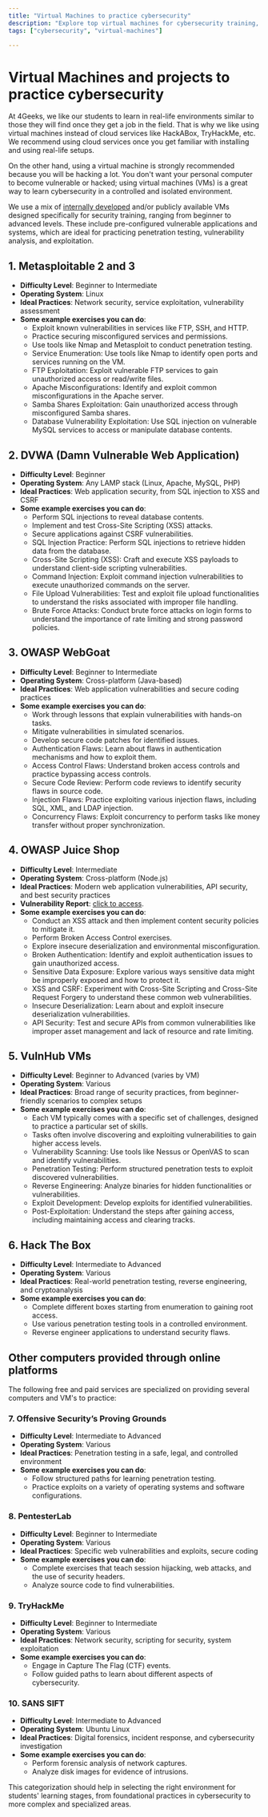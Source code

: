 ```yaml
---
title: "Virtual Machines to practice cybersecurity"
description: "Explore top virtual machines for cybersecurity training, including Metasploitable, DVWA, and OWASP WebGoat. Master skills like SQL injection, XSS, and network security through hands-on labs. Ideal for beginners to advanced learners. Enhance your cybersecurity expertise effectively."
tags: ["cybersecurity", "virtual-machines"]

---
```


# Virtual Machines and projects to practice cybersecurity

At 4Geeks, we like our students to learn in real-life environments similar to those they will find once they get a job in the field. That is why we like using virtual machines instead of cloud services like HackABox, TryHackMe, etc. We recommend using cloud services once you get familiar with installing and using real-life setups.

On the other hand, using a virtual machine is strongly recommended because you will be hacking a lot. You don't want your personal computer to become vulnerable or hacked; using virtual machines (VMs) is a great way to learn cybersecurity in a controlled and isolated environment. 

We use a mix of [internally developed](https://4geeks.com/docs/start/cybersecurity-virtual-machines) and/or publicly available VMs designed specifically for security training, ranging from beginner to advanced levels. These include pre-configured vulnerable applications and systems, which are ideal for practicing penetration testing, vulnerability analysis, and exploitation.

## 1. Metasploitable 2 and 3

- **Difficulty Level**: Beginner to Intermediate
- **Operating System**: Linux
- **Ideal Practices**: Network security, service exploitation, vulnerability assessment
- **Some example exercises you can do**:
  - Exploit known vulnerabilities in services like FTP, SSH, and HTTP.
  - Practice securing misconfigured services and permissions.
  - Use tools like Nmap and Metasploit to conduct penetration testing.
  - Service Enumeration: Use tools like Nmap to identify open ports and services running on the VM.
  - FTP Exploitation: Exploit vulnerable FTP services to gain unauthorized access or read/write files.
  - Apache Misconfigurations: Identify and exploit common misconfigurations in the Apache server.
  - Samba Shares Exploitation: Gain unauthorized access through misconfigured Samba shares.
  - Database Vulnerability Exploitation: Use SQL injection on vulnerable MySQL services to access or manipulate database contents.

## 2. DVWA (Damn Vulnerable Web Application)

- **Difficulty Level**: Beginner
- **Operating System**: Any LAMP stack (Linux, Apache, MySQL, PHP)
- **Ideal Practices**: Web application security, from SQL injection to XSS and CSRF
- **Some example exercises you can do**:
  - Perform SQL injections to reveal database contents.
  - Implement and test Cross-Site Scripting (XSS) attacks.
  - Secure applications against CSRF vulnerabilities.
  - SQL Injection Practice: Perform SQL injections to retrieve hidden data from the database.
  - Cross-Site Scripting (XSS): Craft and execute XSS payloads to understand client-side scripting vulnerabilities.
  - Command Injection: Exploit command injection vulnerabilities to execute unauthorized commands on the server.
  - File Upload Vulnerabilities: Test and exploit file upload functionalities to understand the risks associated with improper file handling.
  - Brute Force Attacks: Conduct brute force attacks on login forms to understand the importance of rate limiting and strong password policies.

## 3. OWASP WebGoat

- **Difficulty Level**: Beginner to Intermediate
- **Operating System**: Cross-platform (Java-based)
- **Ideal Practices**: Web application vulnerabilities and secure coding practices
- **Some example exercises you can do**:
  - Work through lessons that explain vulnerabilities with hands-on tasks.
  - Mitigate vulnerabilities in simulated scenarios.
  - Develop secure code patches for identified issues.
  - Authentication Flaws: Learn about flaws in authentication mechanisms and how to exploit them.
  - Access Control Flaws: Understand broken access controls and practice bypassing access controls.
  - Secure Code Review: Perform code reviews to identify security flaws in source code.
  - Injection Flaws: Practice exploiting various injection flaws, including SQL, XML, and LDAP injection.
  - Concurrency Flaws: Exploit concurrency to perform tasks like money transfer without proper synchronization.

## 4. OWASP Juice Shop

- **Difficulty Level**: Intermediate
- **Operating System**: Cross-platform (Node.js)
- **Ideal Practices**: Modern web application vulnerabilities, API security, and best security practices
- **Vulnerability Report**: [click to access](https://github.com/APTRS/APTRS/blob/main/Doc/Report/Web%20Application%20Penetration%20Testing%20Report%20of%20Juice%20Shop.pdf).
- **Some example exercises you can do**:
  - Conduct an XSS attack and then implement content security policies to mitigate it.
  - Perform Broken Access Control exercises.
  - Explore insecure deserialization and environmental misconfiguration.
  - Broken Authentication: Identify and exploit authentication issues to gain unauthorized access.
  - Sensitive Data Exposure: Explore various ways sensitive data might be improperly exposed and how to protect it.
  - XSS and CSRF: Experiment with Cross-Site Scripting and Cross-Site Request Forgery to understand these common web vulnerabilities.
  - Insecure Deserialization: Learn about and exploit insecure deserialization vulnerabilities.
  - API Security: Test and secure APIs from common vulnerabilities like improper asset management and lack of resource and rate limiting.

## 5. VulnHub VMs

- **Difficulty Level**: Beginner to Advanced (varies by VM)
- **Operating System**: Various
- **Ideal Practices**: Broad range of security practices, from beginner-friendly scenarios to complex setups
- **Some example exercises you can do**:
  - Each VM typically comes with a specific set of challenges, designed to practice a particular set of skills.
  - Tasks often involve discovering and exploiting vulnerabilities to gain higher access levels.
  - Vulnerability Scanning: Use tools like Nessus or OpenVAS to scan and identify vulnerabilities.
  - Penetration Testing: Perform structured penetration tests to exploit discovered vulnerabilities.
  - Reverse Engineering: Analyze binaries for hidden functionalities or vulnerabilities.
  - Exploit Development: Develop exploits for identified vulnerabilities.
  - Post-Exploitation: Understand the steps after gaining access, including maintaining access and clearing tracks.

## 6. Hack The Box

- **Difficulty Level**: Intermediate to Advanced
- **Operating System**: Various
- **Ideal Practices**: Real-world penetration testing, reverse engineering, and cryptoanalysis
- **Some example exercises you can do**:
  - Complete different boxes starting from enumeration to gaining root access.
  - Use various penetration testing tools in a controlled environment.
  - Reverse engineer applications to understand security flaws.

## Other computers provided through online platforms

The following free and paid services are specialized on providing several computers and VM's to practice:

### 7. Offensive Security’s Proving Grounds

- **Difficulty Level**: Intermediate to Advanced
- **Operating System**: Various
- **Ideal Practices**: Penetration testing in a safe, legal, and controlled environment
- **Some example exercises you can do**:
  - Follow structured paths for learning penetration testing.
  - Practice exploits on a variety of operating systems and software configurations.

### 8. PentesterLab

- **Difficulty Level**: Beginner to Intermediate
- **Operating System**: Various
- **Ideal Practices**: Specific web vulnerabilities and exploits, secure coding
- **Some example exercises you can do**:
  - Complete exercises that teach session hijacking, web attacks, and the use of security headers.
  - Analyze source code to find vulnerabilities.

### 9. TryHackMe

- **Difficulty Level**: Beginner to Intermediate
- **Operating System**: Various
- **Ideal Practices**: Network security, scripting for security, system exploitation
- **Some example exercises you can do**:
  - Engage in Capture The Flag (CTF) events.
  - Follow guided paths to learn about different aspects of cybersecurity.

### 10. SANS SIFT

- **Difficulty Level**: Intermediate to Advanced
- **Operating System**: Ubuntu Linux
- **Ideal Practices**: Digital forensics, incident response, and cybersecurity investigation
- **Some example exercises you can do**:
  - Perform forensic analysis of network captures.
  - Analyze disk images for evidence of intrusions.

This categorization should help in selecting the right environment for students' learning stages, from foundational practices in cybersecurity to more complex and specialized areas.
